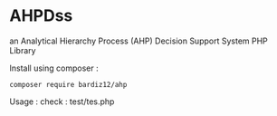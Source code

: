 # AHPDss
an Analytical Hierarchy Process (AHP) Decision Support System PHP Library

Install using composer :
```
composer require bardiz12/ahp
```

Usage : check : test/tes.php
